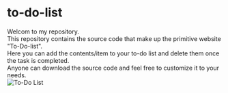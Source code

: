 # to-do-list
 Welcom to my repository.
<br> This repository contains the source code that make up the primitive website "To-Do-list".
<br> Here you can add the contents/item to your to-do list and delete them once the task is completed.
<br> Anyone can download the source code and feel free to customize it to your needs.
<br> ![To-Do List](https://github.com/darshan-p-2508/to-do-list/assets/140430203/ff5fd039-e42d-409b-a371-1d1b2caf2974)
